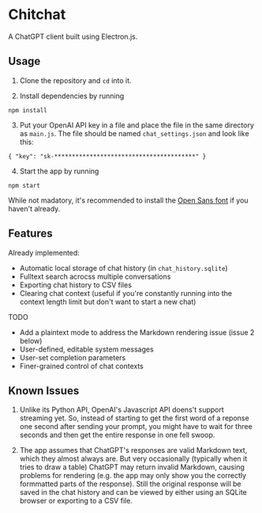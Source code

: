# Chitchat

A ChatGPT client built using Electron.js.

## Usage

1. Clone the repository and `cd` into it.

2. Install dependencies by running
```
npm install
```

3. Put your OpenAI API key in a file and place the file in the same directory as `main.js`. The file should be named `chat_settings.json` and look like this:
```
{ "key": "sk-****************************************" }
```

4. Start the app by running
```
npm start
```

While not madatory, it's recommended to install the [Open Sans font](https://fonts.google.com/specimen/Open+Sans) if you haven't already.

## Features

Already implemented:
- Automatic local storage of chat history (in `chat_history.sqlite`)
- Fulltext search acrocss multiple conversations
- Exporting chat history to CSV files
- Clearing chat context (useful if you're constantly running into the context length limit but don't want to start a new chat)

TODO
- Add a plaintext mode to address the Markdown rendering issue (issue 2 below)
- User-defined, editable system messages
- User-set completion parameters
- Finer-grained control of chat contexts

## Known Issues

1. Unlike its Python API, OpenAI's Javascript API doens't support streaming yet. So, instead of starting to get the first word of a reponse one second after sending your prompt, you might have to wait for three seconds and then get the entire response in one fell swoop.

2. The app assumes that ChatGPT's responses are valid Markdown text, which they almost always are. But very occasionally (typically when it tries to draw a table) ChatGPT may return invalid Markdown, causing problems for rendering (e.g. the app may only show you the correctly formmatted parts of the response). Still the original response will be saved in the chat history and can be viewed by either using an SQLite browser or exporting to a CSV file.
